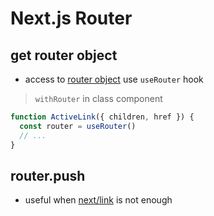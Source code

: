 # Next.js Router

## get router object

- access to [router object](nextjs-file-system-routing.md) use `useRouter` hook

> `withRouter` in class component

```js
function ActiveLink({ children, href }) {
  const router = useRouter()
  // ...
}
```

## router.push

- useful when [next/link](nextjs-api.md#nextlink) is not enough
